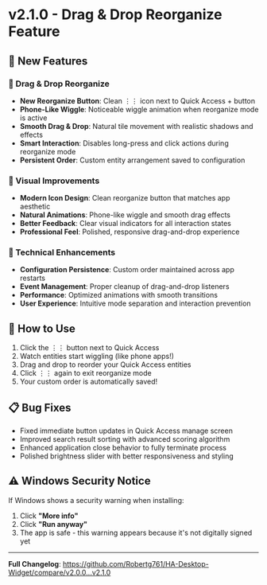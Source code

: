 # v2.1.0 - Drag & Drop Reorganize Feature

## 🎉 New Features

### 📱 Drag & Drop Reorganize
- **New Reorganize Button**: Clean ⋮⋮ icon next to Quick Access + button
- **Phone-Like Wiggle**: Noticeable wiggle animation when reorganize mode is active
- **Smooth Drag & Drop**: Natural tile movement with realistic shadows and effects
- **Smart Interaction**: Disables long-press and click actions during reorganize mode
- **Persistent Order**: Custom entity arrangement saved to configuration

### 🎨 Visual Improvements
- **Modern Icon Design**: Clean reorganize button that matches app aesthetic
- **Natural Animations**: Phone-like wiggle and smooth drag effects
- **Better Feedback**: Clear visual indicators for all interaction states
- **Professional Feel**: Polished, responsive drag-and-drop experience

### 🔧 Technical Enhancements
- **Configuration Persistence**: Custom order maintained across app restarts
- **Event Management**: Proper cleanup of drag-and-drop listeners
- **Performance**: Optimized animations with smooth transitions
- **User Experience**: Intuitive mode separation and interaction prevention

## 🚀 How to Use
1. Click the ⋮⋮ button next to Quick Access
2. Watch entities start wiggling (like phone apps!)
3. Drag and drop to reorder your Quick Access entities
4. Click ⋮⋮ again to exit reorganize mode
5. Your custom order is automatically saved!

## 📋 Bug Fixes
- Fixed immediate button updates in Quick Access manage screen
- Improved search result sorting with advanced scoring algorithm
- Enhanced application close behavior to fully terminate process
- Polished brightness slider with better responsiveness and styling

## ⚠️ Windows Security Notice
If Windows shows a security warning when installing:
1. Click **"More info"**
2. Click **"Run anyway"**
3. The app is safe - this warning appears because it's not digitally signed yet

---
**Full Changelog**: https://github.com/Robertg761/HA-Desktop-Widget/compare/v2.0.0...v2.1.0
